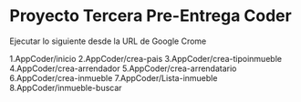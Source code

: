 # Proyecto Tercera Pre-Entrega Coder


Ejecutar lo siguiente desde la URL de Google Crome

1.AppCoder/inicio
2.AppCoder/crea-pais
3.AppCoder/crea-tipoinmueble
4.AppCoder/crea-arrendador
5.AppCoder/crea-arrendatario
6.AppCoder/crea-inmueble
7.AppCoder/Lista-inmueble
8.AppCoder/inmueble-buscar

